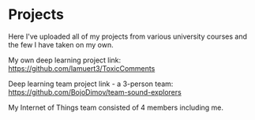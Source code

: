 # Projects

Here I've uploaded all of my projects from various university courses and the few I have taken on my own.

My own deep learning project link: https://github.com/lamuert3/ToxicComments

Deep learning team project link - a 3-person team: https://github.com/BojoDimov/team-sound-explorers

My Internet of Things team consisted of 4 members including me.
